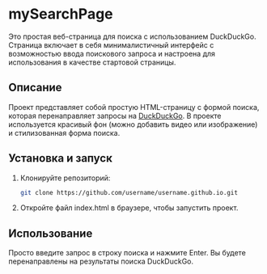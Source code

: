 # mySearchPage

Это простая веб-страница для поиска с использованием DuckDuckGo. Страница включает в себя минималистичный интерфейс с возможностью ввода поискового запроса и настроена для использования в качестве стартовой страницы.

## Описание

Проект представляет собой простую HTML-страницу с формой поиска, которая перенаправляет запросы на [DuckDuckGo](https://duckduckgo.com). В проекте используется красивый фон (можно добавить видео или изображение) и стилизованная форма поиска.

## Установка и запуск

1. Клонируйте репозиторий:

   ```bash
   git clone https://github.com/username/username.github.io.git
   ```
2. Откройте файл index.html в браузере, чтобы запустить проект.

## Использование

Просто введите запрос в строку поиска и нажмите Enter. Вы будете перенаправлены на результаты поиска DuckDuckGo.